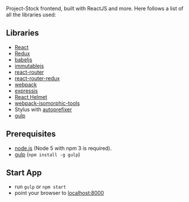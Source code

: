 Project-Stock frontend, built with ReactJS and more.
Here follows a list of all the libraries used:

## Libraries

- [React](http://facebook.github.io/react/)
- [Redux](http://rackt.github.io/redux/)
- [babeljs](https://babeljs.io/)
- [immutablejs](http://facebook.github.io/immutable-js)
- [react-router](https://github.com/rackt/react-router)
- [react-router-redux](https://github.com/reactjs/react-router-redux)
- [webpack](http://webpack.github.io/)
- [expressjs](http://expressjs.com/)
- [React Helmet](https://github.com/nfl/react-helmet)
- [webpack-isomorphic-tools](https://github.com/halt-hammerzeit/webpack-isomorphic-tools)
- Stylus with [autoprefixer](https://github.com/postcss/autoprefixer)
- [gulp](http://gulpjs.com/)

## Prerequisites

- [node.js](http://nodejs.org) (Node 5 with npm 3 is required).
- [gulp](http://gulpjs.com/) (`npm install -g gulp`)

## Start App

- run `gulp` or `npm start`
- point your browser to [localhost:8000](http://localhost:8000)
